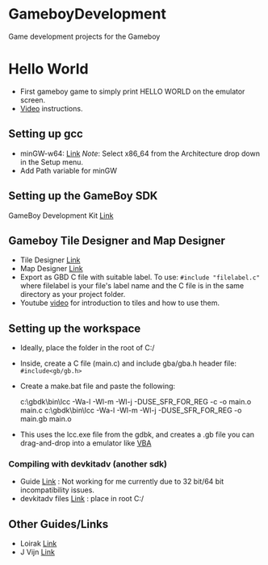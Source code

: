# GameboyDevelopment
Game development projects for the Gameboy

# Hello World 
* First gameboy game to simply print HELLO WORLD on the emulator screen.
 * [Video](https://www.youtube.com/watch?v=HIsWR_jLdwo) instructions.

## Setting up gcc
* minGW-w64: [Link](https://sourceforge.net/projects/mingw-w64/)
*Note*: Select x86_64 from the Architecture drop down in the Setup menu.
* Add Path variable for minGW

## Setting up the GameBoy SDK
GameBoy Development Kit [Link](https://sourceforge.net/projects/gbdk/)

## Gameboy Tile Designer and Map Designer
* Tile Designer [Link](http://www.devrs.com/gb/hmgd/gbtd.html)
* Map Designer [Link](http://www.devrs.com/gb/hmgd/gbmb.html)
* Export as GBD C file with suitable label. To use: `#include "filelabel.c"` where filelabel is your file's label name and the C file is in the same directory as your project folder.
* Youtube [video](https://www.youtube.com/watch?v=rCN-jwYn7Qw&t=577s) for introduction to tiles and how to use them.

## Setting up the workspace
* Ideally, place the folder in the root of C:/
* Inside, create a C file (main.c) and include gba/gba.h header file: `#include<gb/gb.h>`
* Create a make.bat file and paste the following:

    c:\gbdk\bin\lcc -Wa-l -Wl-m -Wl-j -DUSE_SFR_FOR_REG -c -o main.o main.c
    c:\gbdk\bin\lcc -Wa-l -Wl-m -Wl-j -DUSE_SFR_FOR_REG -o main.gb main.o
    
* This uses the lcc.exe file from the gdbk, and creates a .gb file you can drag-and-drop into a emulator like [VBA](http://www.emulator-zone.com/doc.php/gba/vboyadvance.html)

### Compiling with devkitadv (another sdk)
* Guide [Link](http://loirak.com/gameboy/gbatutor.php) : Not working for me currently due to 32 bit/64 bit incompatibility issues.
* devkitadv files [Link](https://sourceforge.net/projects/devkitadv/files/Windows/Release%204/) : place in root C:/

## Other Guides/Links
* Loirak [Link](http://loirak.com/gameboy/gbatutor.php)
* J Vijn [Link](https://www.coranac.com/tonc/text/setup.htm)


